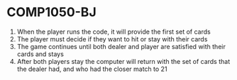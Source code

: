 # COMP1050-BJ

1) When the player runs the code, it will provide the first set of cards
2) The player must decide if they want to hit or stay with their cards
3) The game continues until both dealer and player are satisfied with their cards and stays
4) After both players stay the computer will return with the set of cards that the dealer had, and who had the closer match to 21
